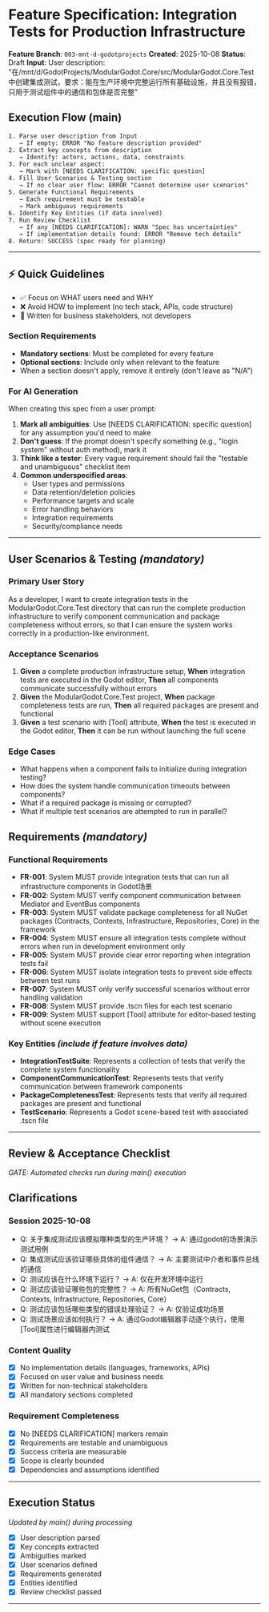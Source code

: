 # Feature Specification: Integration Tests for Production Infrastructure

**Feature Branch**: `003-mnt-d-godotprojects`
**Created**: 2025-10-08
**Status**: Draft
**Input**: User description: "在/mnt/d/GodotProjects/ModularGodot.Core/src/ModularGodot.Core.Test中创建集成测试，要求：能在生产环境中完整运行所有基础设施，并且没有报错，只用于测试组件中的通信和包体是否完整"

## Execution Flow (main)
```
1. Parse user description from Input
   → If empty: ERROR "No feature description provided"
2. Extract key concepts from description
   → Identify: actors, actions, data, constraints
3. For each unclear aspect:
   → Mark with [NEEDS CLARIFICATION: specific question]
4. Fill User Scenarios & Testing section
   → If no clear user flow: ERROR "Cannot determine user scenarios"
5. Generate Functional Requirements
   → Each requirement must be testable
   → Mark ambiguous requirements
6. Identify Key Entities (if data involved)
7. Run Review Checklist
   → If any [NEEDS CLARIFICATION]: WARN "Spec has uncertainties"
   → If implementation details found: ERROR "Remove tech details"
8. Return: SUCCESS (spec ready for planning)
```

---
## ⚡ Quick Guidelines
- ✅ Focus on WHAT users need and WHY
- ❌ Avoid HOW to implement (no tech stack, APIs, code structure)
- 👥 Written for business stakeholders, not developers

### Section Requirements
- **Mandatory sections**: Must be completed for every feature
- **Optional sections**: Include only when relevant to the feature
- When a section doesn't apply, remove it entirely (don't leave as "N/A")

### For AI Generation
When creating this spec from a user prompt:
1. **Mark all ambiguities**: Use [NEEDS CLARIFICATION: specific question] for any assumption you'd need to make
2. **Don't guess**: If the prompt doesn't specify something (e.g., "login system" without auth method), mark it
3. **Think like a tester**: Every vague requirement should fail the "testable and unambiguous" checklist item
4. **Common underspecified areas**:
   - User types and permissions
   - Data retention/deletion policies
   - Performance targets and scale
   - Error handling behaviors
   - Integration requirements
   - Security/compliance needs

---
## User Scenarios & Testing *(mandatory)*

### Primary User Story
As a developer, I want to create integration tests in the ModularGodot.Core.Test directory that can run the complete production infrastructure to verify component communication and package completeness without errors, so that I can ensure the system works correctly in a production-like environment.

### Acceptance Scenarios
1. **Given** a complete production infrastructure setup, **When** integration tests are executed in the Godot editor, **Then** all components communicate successfully without errors
2. **Given** the ModularGodot.Core.Test project, **When** package completeness tests are run, **Then** all required packages are present and functional
3. **Given** a test scenario with [Tool] attribute, **When** the test is executed in the Godot editor, **Then** it can be run without launching the full scene

### Edge Cases
- What happens when a component fails to initialize during integration testing?
- How does the system handle communication timeouts between components?
- What if a required package is missing or corrupted?
- What if multiple test scenarios are attempted to run in parallel?

## Requirements *(mandatory)*

### Functional Requirements
- **FR-001**: System MUST provide integration tests that can run all infrastructure components in Godot场景
- **FR-002**: System MUST verify component communication between Mediator and EventBus components
- **FR-003**: System MUST validate package completeness for all NuGet packages (Contracts, Contexts, Infrastructure, Repositories, Core) in the framework
- **FR-004**: System MUST ensure all integration tests complete without errors when run in development environment only
- **FR-005**: System MUST provide clear error reporting when integration tests fail
- **FR-006**: System MUST isolate integration tests to prevent side effects between test runs
- **FR-007**: System MUST only verify successful scenarios without error handling validation
- **FR-008**: System MUST provide .tscn files for each test scenario
- **FR-009**: System MUST support [Tool] attribute for editor-based testing without scene execution

### Key Entities *(include if feature involves data)*
- **IntegrationTestSuite**: Represents a collection of tests that verify the complete system functionality
- **ComponentCommunicationTest**: Represents tests that verify communication between framework components
- **PackageCompletenessTest**: Represents tests that verify all required packages are present and functional
- **TestScenario**: Represents a Godot scene-based test with associated .tscn file

---
## Review & Acceptance Checklist
*GATE: Automated checks run during main() execution*

## Clarifications
### Session 2025-10-08
- Q: 关于集成测试应该模拟哪种类型的生产环境？ → A: 通过godot的场景演示测试用例
- Q: 集成测试应该验证哪些具体的组件通信？ → A: 主要测试中介者和事件总线的通信
- Q: 测试应该在什么环境下运行？ → A: 仅在开发环境中运行
- Q: 测试应该验证哪些包的完整性？ → A: 所有NuGet包（Contracts, Contexts, Infrastructure, Repositories, Core）
- Q: 测试应该包括哪些类型的错误处理验证？ → A: 仅验证成功场景
- Q: 测试场景应该如何执行？ → A: 通过Godot编辑器手动逐个执行，使用[Tool]属性进行编辑器内测试

### Content Quality
- [x] No implementation details (languages, frameworks, APIs)
- [x] Focused on user value and business needs
- [x] Written for non-technical stakeholders
- [x] All mandatory sections completed

### Requirement Completeness
- [x] No [NEEDS CLARIFICATION] markers remain
- [x] Requirements are testable and unambiguous
- [x] Success criteria are measurable
- [x] Scope is clearly bounded
- [x] Dependencies and assumptions identified

---
## Execution Status
*Updated by main() during processing*

- [x] User description parsed
- [x] Key concepts extracted
- [x] Ambiguities marked
- [x] User scenarios defined
- [x] Requirements generated
- [x] Entities identified
- [x] Review checklist passed

---